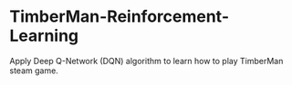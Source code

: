 # TimberMan-Reinforcement-Learning
 Apply Deep Q-Network (DQN) algorithm to learn how to play TimberMan steam game. 
